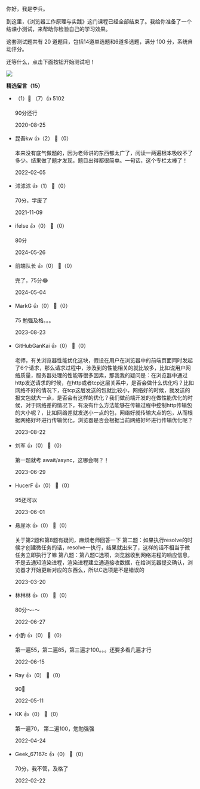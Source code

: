 你好，我是李兵。

到这里，《浏览器工作原理与实践》这门课程已经全部结束了。我给你准备了一个结课小测试，来帮助你检验自己的学习效果。

这套测试题共有 20 道题目，包括14道单选题和6道多选题，满分 100 分，系统自动评分。

还等什么，点击下面按钮开始测试吧！

[![](https://static001.geekbang.org/resource/image/28/a4/28d1be62669b4f3cc01c36466bf811a4.png?wh=1142%2A201)](http://time.geekbang.org/quiz/intro?act_id=197&exam_id=523)
<div><strong>精选留言（15）</strong></div><ul>
<li><span>‏5102</span> 👍（7） 💬（1）<p>90分还行</p>2020-08-25</li><br/><li><span>昆吾kw</span> 👍（2） 💬（0）<p>本来没有底气做题的，因为老师讲的东西都太广了，阅读一两遍根本吸收不了多少。结果做了题才发现，题目出得都很简单。一句话，这个专栏太棒了！</p>2022-02-05</li><br/><li><span>沭沭沭</span> 👍（1） 💬（0）<p>70分，学废了</p>2021-11-09</li><br/><li><span>ifelse</span> 👍（0） 💬（0）<p>80分</p>2024-05-26</li><br/><li><span>前端队长</span> 👍（0） 💬（0）<p>完了，75分😂</p>2024-05-04</li><br/><li><span>MarkG</span> 👍（0） 💬（0）<p>75 勉强及格。。。</p>2023-08-23</li><br/><li><span>GitHubGanKai</span> 👍（0） 💬（0）<p>老师，有关浏览器性能优化这块，假设在用户在浏览器中的前端页面同时发起了6个请求，那么请求过程中，涉及到的性能相关的就比较多，比如说用户网络质量，服务器处理的性能等很多因素，那我我的疑问是：在浏览器中通过http发送请求的时候，在http或者tcp这层关系中，是否会做什么优化吗？比如网络不好的情况下，在tcp这层发送的包就比较小，网络好的时候，就发送的报文包就大一点，是否会有这样的优化？我们做前端开发的在做性能优化的时候，对于网络差的情况下，有没有什么方法能够在传输过程中控制http传输包的大小呢？，比如网络差就发送小一点的包，网络好就传输大点的包，从而根据网络好坏进行传输优化，浏览器是否会根据当前网络好坏进行传输优化呢？</p>2023-08-22</li><br/><li><span>刘军</span> 👍（0） 💬（0）<p>第一题就考 await&#47;async，这哪会啊？！</p>2023-06-29</li><br/><li><span>HucerF</span> 👍（0） 💬（0）<p>95还可以
</p>2023-06-01</li><br/><li><span>悬崖冰</span> 👍（0） 💬（0）<p>关于第2题和第8题有疑问，麻烦老师回答一下
第二题：如果执行resolve的时候才创建微任务的话，resolve一执行，结果就出来了，这样的话不相当于微任务立即执行了嘛
第八题：第八题C选项，浏览器收到网络进程的响应信息，不是去通知渲染进程，渲染进程建立通道接收数据，在给浏览器提交确认，浏览器才开始更新对应的东西么，所以C选项是不是错误的</p>2023-03-20</li><br/><li><span>林林林</span> 👍（0） 💬（0）<p>80分～-～</p>2022-06-27</li><br/><li><span>小酌</span> 👍（0） 💬（0）<p>第一遍55，第二遍85，第三遍才100。。。还要多看几遍才行</p>2022-06-15</li><br/><li><span>Ray</span> 👍（0） 💬（0）<p>90🥹</p>2022-05-11</li><br/><li><span>KK</span> 👍（0） 💬（0）<p>第一遍70， 第二遍100，勉勉强强</p>2022-04-24</li><br/><li><span>Geek_67167c</span> 👍（0） 💬（0）<p>70分，我不管，及格了</p>2022-02-22</li><br/>
</ul>